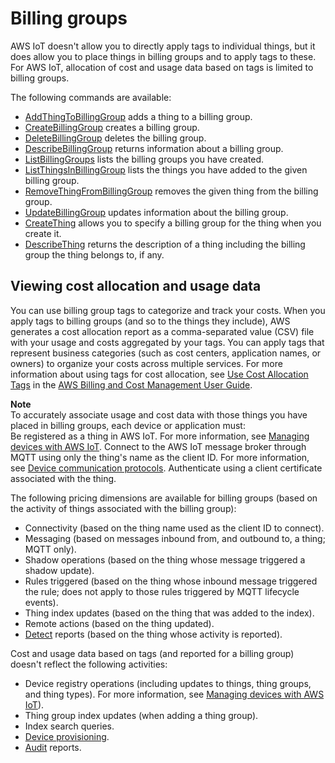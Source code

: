 # Billing groups<a name="tagging-iot-billing-groups"></a>

AWS IoT doesn't allow you to directly apply tags to individual things, but it does allow you to place things in billing groups and to apply tags to these\. For AWS IoT, allocation of cost and usage data based on tags is limited to billing groups\. 

The following commands are available:
+ [AddThingToBillingGroup](https://docs.aws.amazon.com/iot/latest/apireference/API_AddThingToBillingGroup) adds a thing to a billing group\.
+ [CreateBillingGroup](https://docs.aws.amazon.com/iot/latest/apireference/API_CreateBillingGroup) creates a billing group\.
+ [DeleteBillingGroup](https://docs.aws.amazon.com/iot/latest/apireference/API_DeleteBillingGroup) deletes the billing group\.
+ [DescribeBillingGroup](https://docs.aws.amazon.com/iot/latest/apireference/API_DescribeBillingGroup) returns information about a billing group\.
+ [ListBillingGroups](https://docs.aws.amazon.com/iot/latest/apireference/API_ListBillingGroups) lists the billing groups you have created\.
+ [ListThingsInBillingGroup](https://docs.aws.amazon.com/iot/latest/apireference/API_ListThingsInBillingGroup) lists the things you have added to the given billing group\.
+ [RemoveThingFromBillingGroup](https://docs.aws.amazon.com/iot/latest/apireference/API_RemoveThingFromBillingGroup) removes the given thing from the billing group\.
+ [UpdateBillingGroup](https://docs.aws.amazon.com/iot/latest/apireference/API_UpdateBillingGroup) updates information about the billing group\.
+ [CreateThing](https://docs.aws.amazon.com/iot/latest/apireference/API_CreateThing) allows you to specify a billing group for the thing when you create it\.
+ [DescribeThing](https://docs.aws.amazon.com/iot/latest/apireference/API_DescribeThing) returns the description of a thing including the billing group the thing belongs to, if any\.

## Viewing cost allocation and usage data<a name="tagging-iot-billing-groups-costs"></a>

You can use billing group tags to categorize and track your costs\. When you apply tags to billing groups \(and so to the things they include\), AWS generates a cost allocation report as a comma\-separated value \(CSV\) file with your usage and costs aggregated by your tags\. You can apply tags that represent business categories \(such as cost centers, application names, or owners\) to organize your costs across multiple services\. For more information about using tags for cost allocation, see [ Use Cost Allocation Tags](https://docs.aws.amazon.com/awsaccountbilling/latest/aboutv2/cost-alloc-tags.html) in the [ AWS Billing and Cost Management User Guide](https://docs.aws.amazon.com/awsaccountbilling/latest/aboutv2/)\.

**Note**  
To accurately associate usage and cost data with those things you have placed in billing groups, each device or application must:  
Be registered as a thing in AWS IoT\. For more information, see [Managing devices with AWS IoT](iot-thing-management.md)\.
Connect to the AWS IoT message broker through MQTT using only the thing's name as the client ID\. For more information, see [Device communication protocols](protocols.md)\.
Authenticate using a client certificate associated with the thing\.

The following pricing dimensions are available for billing groups \(based on the activity of things associated with the billing group\):
+ Connectivity \(based on the thing name used as the client ID to connect\)\.
+ Messaging \(based on messages inbound from, and outbound to, a thing; MQTT only\)\.
+ Shadow operations \(based on the thing whose message triggered a shadow update\)\.
+ Rules triggered \(based on the thing whose inbound message triggered the rule; does not apply to those rules triggered by MQTT lifecycle events\)\.
+ Thing index updates \(based on the thing that was added to the index\)\. 
+ Remote actions \(based on the thing updated\)\.
+ [Detect](device-defender-detect.md) reports \(based on the thing whose activity is reported\)\.

Cost and usage data based on tags \(and reported for a billing group\) doesn't reflect the following activities:
+ Device registry operations \(including updates to things, thing groups, and thing types\)\. For more information, see [Managing devices with AWS IoT](iot-thing-management.md)\)\.
+ Thing group index updates \(when adding a thing group\)\.
+ Index search queries\.
+ [Device provisioning](iot-provision.md)\.
+ [Audit](device-defender-audit.md) reports\. 